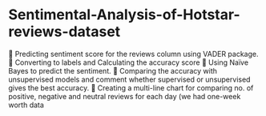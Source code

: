 # Sentimental-Analysis-of-Hotstar-reviews-dataset
	Predicting sentiment score for the reviews column using VADER package.
	Converting to labels and Calculating the accuracy score
	Using Naïve Bayes to predict the sentiment.
	Comparing the accuracy with unsupervised models and comment whether supervised or unsupervised gives the best accuracy.
	Creating a multi-line chart for comparing no. of positive, negative and neutral reviews for each day (we had one-week worth data
